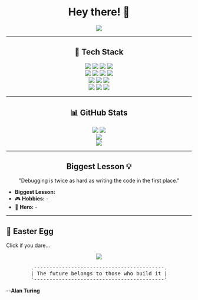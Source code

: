 <h1 align="center">Hey there! 👋</h1>

<p align="center">
  <img src="https://readme-typing-svg.herokuapp.com?font=Fira+Code&duration=2500&pause=600&color=F7A900&center=true&vCenter=true&width=700&lines=Passionate+Developer+%7C+Problem+Solver;Python+%7C+Javascript+%7C+Bash+Enthusiast;Lifelong+Learner;Exploring+AI+%26+Automation;Breaking+Code+%26+Fixing+It+Since+Day+One!;The+future+belongs+to+those+who+build+it." />
</p>  

---

<h2 align="center">🚀 Tech Stack</h2>

<p align="center">  
  <img src="https://img.shields.io/badge/-Python-3776AB?style=for-the-badge&logo=python&logoColor=white" />  
  <img src="https://img.shields.io/badge/-Node.js-339933?style=for-the-badge&logo=node.js&logoColor=white" />  
  <img src="https://img.shields.io/badge/-TypeScript-3178C6?style=for-the-badge&logo=typescript&logoColor=white" />  
  <img src="https://img.shields.io/badge/-JavaScript-F7DF1E?style=for-the-badge&logo=javascript&logoColor=black" />  
  <br>  
  <img src="https://img.shields.io/badge/-Linux-FCC624?style=for-the-badge&logo=linux&logoColor=black" />  
  <img src="https://img.shields.io/badge/-Bash-4EAA25?style=for-the-badge&logo=gnubash&logoColor=white" />  
  <img src="https://img.shields.io/badge/-Docker-2496ED?style=for-the-badge&logo=docker&logoColor=white" />  
  <img src="https://img.shields.io/badge/-Git-F05032?style=for-the-badge&logo=git&logoColor=white" />  
  <br>  
  <img src="https://img.shields.io/badge/-PostgreSQL-336791?style=for-the-badge&logo=postgresql&logoColor=white" />  
  <img src="https://img.shields.io/badge/-MongoDB-47A248?style=for-the-badge&logo=mongodb&logoColor=white" />  
  <img src="https://img.shields.io/badge/-Redis-DC382D?style=for-the-badge&logo=redis&logoColor=white" />  
  <br>  
  <img src="https://img.shields.io/badge/-VSCode-007ACC?style=for-the-badge&logo=visualstudiocode&logoColor=white" />  
  <img src="https://img.shields.io/badge/-Neovim-57A143?style=for-the-badge&logo=neovim&logoColor=white" />  
  <img src="https://img.shields.io/badge/-Figma-F24E1E?style=for-the-badge&logo=figma&logoColor=white" />  
</p>  

---

<h2 align="center">📊 GitHub Stats  </h2>

<p align="center">  
  <img src="https://github-profile-summary-cards.vercel.app/api/cards/stats?username=ECL-Adler400&theme=tokyonight" />  
  <img src="https://github-profile-summary-cards.vercel.app/api/cards/repos-per-language?username=ECL-Adler400&theme=tokyonight" />  
  <br>  
  <img src="https://github-readme-streak-stats.herokuapp.com/?user=ECL-Adler400&theme=tokyonight" />  
  <br>  
  <img src="https://github-profile-trophy.vercel.app/?username=ECL-Adler400&theme=tokyonight&no-frame=true&column=4&margin-w=15&margin-h=15" />  
</p>  

---

<h2 align="center">Biggest Lesson 💡</h2>
<p align="center">"Debugging is twice as hard as writing the code in the first place."</p>

-  **Biggest Lesson:**   
- 🎮 **Hobbies:** -
- 🤖 **Hero:** -

---

## 🥚 Easter Egg  
Click if you dare...  
<p align="center">  
  <a href="https://www.youtube.com/watch?v=xvFZjo5PgG0">  
    <img src="https://img.shields.io/badge/Watch Video-EA4335?style=for-the-badge&logo=youtube&logoColor=white" />  
  </a>  
</p>  

<div style="text-align: center;">
<pre>
.------------------------------------------.
| The future belongs to those who build it |
'------------------------------------------'
</pre>
</div>


--**Alan Turing**

